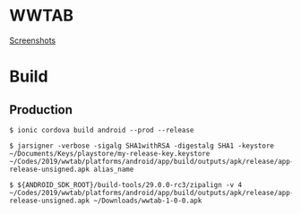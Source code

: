 # WWTAB

[Screenshots](https://www.behance.net/gallery/182728241/Ionic-Android-App-WWTAB)

# Build

## Production

    $ ionic cordova build android --prod --release

    $ jarsigner -verbose -sigalg SHA1withRSA -digestalg SHA1 -keystore ~/Documents/Keys/playstore/my-release-key.keystore ~/Codes/2019/wwtab/platforms/android/app/build/outputs/apk/release/app-release-unsigned.apk alias_name

    $ ${ANDROID_SDK_ROOT}/build-tools/29.0.0-rc3/zipalign -v 4 ~/Codes/2019/wwtab/platforms/android/app/build/outputs/apk/release/app-release-unsigned.apk ~/Downloads/wwtab-1-0-0.apk
